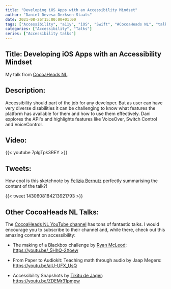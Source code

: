 ```yaml
---
title: "Developing iOS Apps with an Accessibility Mindset"
author: "Daniel Devesa Derksen-Staats"
date: 2021-08-26T15:00:00+01:00
tags: ["Accessibility", "a11y", "iOS", "Swift", "#CocoaHeads NL", "talk"]
categories: ["Accessibility", "Talks"]
series: ["Accessibility talks"]
---
```


## Title: Developing iOS Apps with an Accessibility Mindset

My talk from [CocoaHeads NL](https://cocoaheads.nl).

## Description:

Accessibility should part of the job for any developer. But as user can have very diverse disabilities it can be challenging to know what features the platform has available for them and how to use them effectively. Dani explores the API's and highlights features like VoiceOver, Switch Control and VoiceControl.

## Video:

{{< youtube  7plgTpk3REY >}}

## Tweets:

How cool is this sketchnote by [Felizia Bernutz](https://twitter.com/felibe444) perfectly summarising the content of the talk?!

{{< tweet 1430608184213921793 >}}

## Other CocoaHeads NL Talks:

The [CocoaHeads NL YouTube channel](https://www.youtube.com/channel/UC2JMZ0-IKnqRCvjBHpBApzA) has tons of fantastic talks. I would encourage you to subscribe to their channel and, while there, check out this amazing content on accessibility:

* The making of a Blackbox challenge by [Ryan McLeod](https://twitter.com/warpling):
https://youtu.be/_5HhQ-2Xoew

* From Paper to Audiokit: Teaching math through audio by Jaap Megers:
https://youtu.be/alU-UFX_UsQ 

* Accessibility Snapshots by [Tikitu de Jager](https://twitter.com/tTikitu):
https://youtu.be/ZDEMr31pmpw